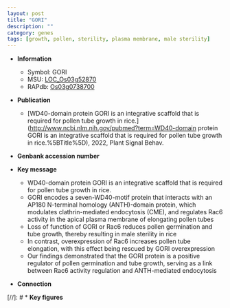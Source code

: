 ```yaml
---
layout: post
title: "GORI"
description: ""
category: genes
tags: [growth, pollen, sterility, plasma membrane, male sterility]
---
```


* **Information**  
    + Symbol: GORI  
    + MSU: [LOC_Os03g52870](http://rice.uga.edu/cgi-bin/ORF_infopage.cgi?orf=LOC_Os03g52870)  
    + RAPdb: [Os03g0738700](http://rapdb.dna.affrc.go.jp/viewer/gbrowse_details/irgsp1?name=Os03g0738700)  

* **Publication**  
    + [WD40-domain protein GORI is an integrative scaffold that is required for pollen tube growth in rice.](http://www.ncbi.nlm.nih.gov/pubmed?term=WD40-domain protein GORI is an integrative scaffold that is required for pollen tube growth in rice.%5BTitle%5D), 2022, Plant Signal Behav.

* **Genbank accession number**  

* **Key message**  
    + WD40-domain protein GORI is an integrative scaffold that is required for pollen tube growth in rice.
    + GORI encodes a seven-WD40-motif protein that interacts with an AP180 N-terminal homology (ANTH)-domain protein, which modulates clathrin-mediated endocytosis (CME), and regulates Rac6 activity in the apical plasma membrane of elongating pollen tubes
    + Loss of function of GORI or Rac6 reduces pollen germination and tube growth, thereby resulting in male sterility in rice
    + In contrast, overexpression of Rac6 increases pollen tube elongation, with this effect being rescued by GORI overexpression
    + Our findings demonstrated that the GORI protein is a positive regulator of pollen germination and tube growth, serving as a link between Rac6 activity regulation and ANTH-mediated endocytosis

* **Connection**  

[//]: # * **Key figures**  



